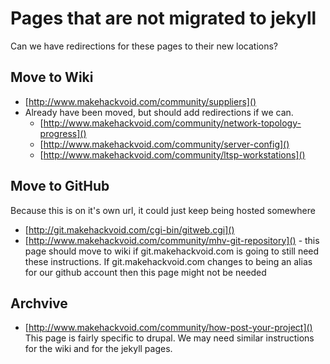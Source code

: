 # Pages that are not migrated to jekyll

Can we have redirections for these pages to their new locations?

## Move to Wiki

* [http://www.makehackvoid.com/community/suppliers]()
* Already have been moved, but should add redirections if we can.
  * [http://www.makehackvoid.com/community/network-topology-progress]() 
  * [http://www.makehackvoid.com/community/server-config]()
  * [http://www.makehackvoid.com/community/ltsp-workstations]()

## Move to GitHub

Because this is on it's own url, it could just keep being hosted somewhere

* [http://git.makehackvoid.com/cgi-bin/gitweb.cgi]()
* [http://www.makehackvoid.com/community/mhv-git-repository]() - this page should move to wiki if git.makehackvoid.com is going to still need these instructions. If git.makehackvoid.com changes to being an alias for our github account then this page might not be needed

## Archvive

* [http://www.makehackvoid.com/community/how-post-your-project]() This page is fairly specific to drupal. We may need similar instructions for the wiki and for the jekyll pages.


  